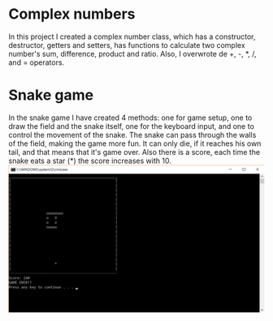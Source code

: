 # Complex numbers
In this project I created a complex number class, which has a constructor, destructor, getters and setters, has functions to calculate two complex number's sum, difference, product and ratio. Also, I overwrote de +, -, *,  /, and = operators.

# Snake game
In the snake game I have created 4 methods: one for game setup, one to draw the field and the snake itself, one for the keyboard input, and one to control the movement of the snake. The snake can pass through the walls of the field, making the game more fun. It can only die, if it reaches his own tail, and that means that it's game over. Also there is a score, each time the snake eats a star (*) the score increases with 10.
![alt text](https://github.com/BrigiK/C-plus-plus/blob/master/SnakeGame/snake.png)
